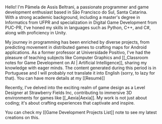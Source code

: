 Hello! I'm Pâmela de Assis Beltrani, a passionate programmer and game development enthusiast based in São Francisco do Sul, Santa Catarina. With a strong academic background, including a master's degree in Informatics from UFPR and specialization in Digital Game Development from PUC-PR, I've honed my skills in languages such as Python, C++, and C#, along with proficiency in Unity.

My journey in programming has been enriched by diverse projects, from predicting movement in distributed games to crafting maps for Android applications. As a former professor at Universidade Positivo, I've had the pleasure of teaching subjects like Computer Graphics and [[_Classroom notes for Game Development on AI | Artificial Intelligence]], sharing my knowledge with eager minds. The content generated during this period is in Portuguese and I will probably not translate it into English (sorry, to lazy for that). You can have more details at my [[Resumé]]

Recently, I've delved into the exciting realm of game design as a Level Designer at Strawberry Fields Inc, contributing to immersive 3D environments for games like [[_Aexia|Aexia]]. My work is not just about coding; it's about crafting experiences that captivate and inspire.

You can check my [[Game Development Projects List]] note to see my latest creations on this.